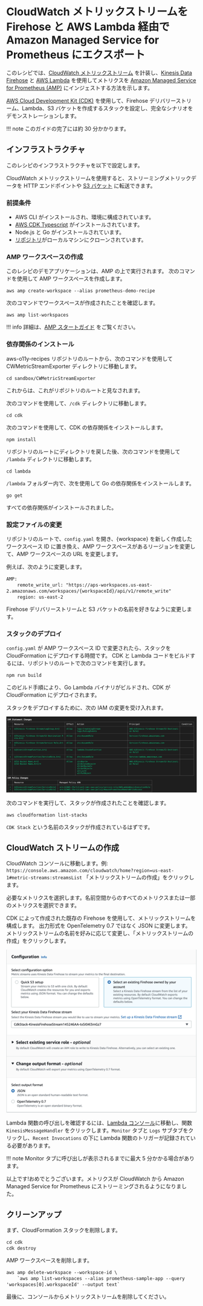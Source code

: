 # CloudWatch メトリックストリームを Firehose と AWS Lambda 経由で Amazon Managed Service for Prometheus にエクスポート

このレシピでは、[CloudWatch メトリックストリーム](https://console.aws.amazon.com/cloudwatch/home#metric-streams:streamsList) を計装し、[Kinesis Data Firehose](https://aws.amazon.com/kinesis/data-firehose/) と [AWS Lambda](https://aws.amazon.com/lambda) を使用してメトリクスを [Amazon Managed Service for Prometheus (AMP)](https://aws.amazon.com/prometheus/) にインジェストする方法を示します。

[AWS Cloud Development Kit (CDK)](https://aws.amazon.com/cdk/) を使用して、Firehose デリバリーストリーム、Lambda、S3 バケットを作成するスタックを設定し、完全なシナリオをデモンストレーションします。

!!! note
    このガイドの完了には約 30 分かかります。

## インフラストラクチャ
このレシピのインフラストラクチャを以下で設定します。

CloudWatch メトリックストリームを使用すると、ストリーミングメトリックデータを HTTP エンドポイントや [S3 バケット](https://aws.amazon.com/s3) に転送できます。

### 前提条件

* AWS CLI がインストールされ、環境に構成されています。
* [AWS CDK Typescript](https://docs.aws.amazon.com/cdk/latest/guide/work-with-cdk-typescript.html) がインストールされています。  
* Node.js と Go がインストールされています。
* [リポジトリ](https://github.com/aws-observability/aws-o11y-recipes/)がローカルマシンにクローンされています。

### AMP ワークスペースの作成

このレシピのデモアプリケーションは、AMP の上で実行されます。
次のコマンドを使用して AMP ワークスペースを作成します。

```
aws amp create-workspace --alias prometheus-demo-recipe
```

次のコマンドでワークスペースが作成されたことを確認します。
```
aws amp list-workspaces
```

!!! info
    詳細は、[AMP スタートガイド](https://docs.aws.amazon.com/prometheus/latest/userguide/AMP-getting-started.html) をご覧ください。

### 依存関係のインストール

aws-o11y-recipes リポジトリのルートから、次のコマンドを使用して CWMetricStreamExporter ディレクトリに移動します。

```
cd sandbox/CWMetricStreamExporter
```

これからは、これがリポジトリのルートと見なされます。

次のコマンドを使用して、`/cdk` ディレクトリに移動します。

```
cd cdk
```

次のコマンドを使用して、CDK の依存関係をインストールします。

```
npm install
```

リポジトリのルートにディレクトリを戻した後、次のコマンドを使用して `/lambda` ディレクトリに移動します。

```
cd lambda
```

`/lambda` フォルダー内で、次を使用して Go の依存関係をインストールします。

```
go get
```

すべての依存関係がインストールされました。

### 設定ファイルの変更

リポジトリのルートで、`config.yaml` を開き、{workspace} を新しく作成したワークスペース ID に置き換え、AMP ワークスペースがあるリージョンを変更して、AMP ワークスペースの URL を変更します。

例えば、次のように変更します。

```
AMP:
    remote_write_url: "https://aps-workspaces.us-east-2.amazonaws.com/workspaces/{workspaceId}/api/v1/remote_write"
    region: us-east-2
```

Firehose デリバリーストリームと S3 バケットの名前を好きなように変更します。

### スタックのデプロイ

`config.yaml` が AMP ワークスペース ID で変更されたら、スタックを CloudFormation にデプロイする時間です。
CDK と Lambda コードをビルドするには、リポジトリのルートで次のコマンドを実行します。

```
npm run build
```

このビルド手順により、Go Lambda バイナリがビルドされ、CDK が CloudFormation にデプロイされます。

スタックをデプロイするために、次の IAM の変更を受け入れます。

![CDK をデプロイするときの IAM 変更のスクリーンショット](../images/cdk-amp-iam-changes.png)

次のコマンドを実行して、スタックが作成されたことを確認します。

```
aws cloudformation list-stacks
```

`CDK Stack` という名前のスタックが作成されているはずです。

## CloudWatch ストリームの作成

CloudWatch コンソールに移動します。例:
`https://console.aws.amazon.com/cloudwatch/home?region=us-east-1#metric-streams:streamsList`
「メトリックストリームの作成」をクリックします。

必要なメトリクスを選択します。名前空間からのすべてのメトリクスまたは一部のメトリクスを選択できます。

CDK によって作成された既存の Firehose を使用して、メトリックストリームを構成します。
出力形式を OpenTelemetry 0.7 ではなく JSON に変更します。
メトリックストリームの名前を好みに応じて変更し、「メトリックストリームの作成」をクリックします。

![Cloudwatch メトリックストリーム構成のスクリーンショット](../images/cloudwatch-metric-stream-configuration.png)

Lambda 関数の呼び出しを確認するには、[Lambda コンソール](https://console.aws.amazon.com/lambda/home)に移動し、関数 `KinesisMessageHandler` をクリックします。`Monitor` タブと `Logs` サブタブをクリックし、`Recent Invocations` の下に Lambda 関数のトリガーが記録されている必要があります。

!!! note
    Monitor タブに呼び出しが表示されるまでに最大 5 分かかる場合があります。

以上です!おめでとうございます。メトリクスが CloudWatch から Amazon Managed Service for Prometheus にストリーミングされるようになりました。

## クリーンアップ

まず、CloudFormation スタックを削除します。

```
cd cdk
cdk destroy
```

AMP ワークスペースを削除します。

```
aws amp delete-workspace --workspace-id \
    `aws amp list-workspaces --alias prometheus-sample-app --query 'workspaces[0].workspaceId' --output text`
```

最後に、コンソールからメトリックストリームを削除してください。
